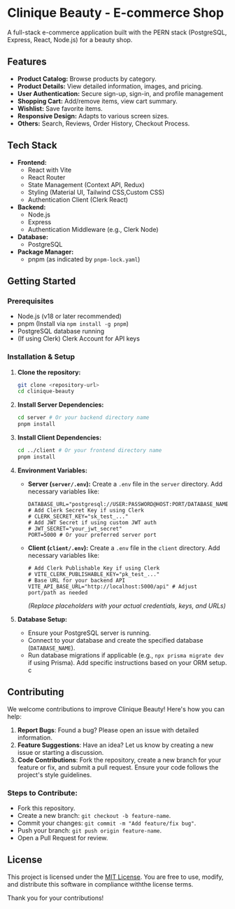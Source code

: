 # Clinique Beauty - E-commerce Shop

A full-stack e-commerce application built with the PERN stack (PostgreSQL, Express, React, Node.js) for a beauty shop.

## Features

*   **Product Catalog:** Browse products by category.
*   **Product Details:** View detailed information, images, and pricing.
*   **User Authentication:** Secure sign-up, sign-in, and profile management
*   **Shopping Cart:** Add/remove items, view cart summary.
*   **Wishlist:** Save favorite items.
*   **Responsive Design:** Adapts to various screen sizes.
*   **Others:** Search, Reviews, Order History, Checkout Process.

## Tech Stack

*   **Frontend:**
    *   React with Vite
    *   React Router
    *   State Management (Context API, Redux)
    *   Styling (Material UI, Tailwind CSS,Custom CSS)
    *   Authentication Client (Clerk React)
*   **Backend:**
    *   Node.js
    *   Express
    *   Authentication Middleware (e.g., Clerk Node)
*   **Database:**
    *   PostgreSQL
*   **Package Manager:**
    *   pnpm (as indicated by `pnpm-lock.yaml`)

## Getting Started

### Prerequisites

*   Node.js (v18 or later recommended)
*   pnpm (Install via `npm install -g pnpm`)
*   PostgreSQL database running
*   (If using Clerk) Clerk Account for API keys

### Installation & Setup

1.  **Clone the repository:**
    ```bash
    git clone <repository-url>
    cd clinique-beauty
    ```

2.  **Install Server Dependencies:**
    ```bash
    cd server # Or your backend directory name
    pnpm install
    ```

3.  **Install Client Dependencies:**
    ```bash
    cd ../client # Or your frontend directory name
    pnpm install
    ```

4.  **Environment Variables:**

    *   **Server (`server/.env`):** Create a `.env` file in the `server` directory. Add necessary variables like:
        ```env
        DATABASE_URL="postgresql://USER:PASSWORD@HOST:PORT/DATABASE_NAME"
        # Add Clerk Secret Key if using Clerk
        # CLERK_SECRET_KEY="sk_test_..."
        # Add JWT Secret if using custom JWT auth
        # JWT_SECRET="your_jwt_secret"
        PORT=5000 # Or your preferred server port
        ```

    *   **Client (`client/.env`):** Create a `.env` file in the `client` directory. Add necessary variables like:
        ```env
        # Add Clerk Publishable Key if using Clerk
        # VITE_CLERK_PUBLISHABLE_KEY="pk_test_..."
        # Base URL for your backend API
        VITE_API_BASE_URL="http://localhost:5000/api" # Adjust port/path as needed
        ```
        *(Replace placeholders with your actual credentials, keys, and URLs)*

5.  **Database Setup:**
    *   Ensure your PostgreSQL server is running.
    *   Connect to your database and create the specified database (`DATABASE_NAME`).
    *   Run database migrations if applicable (e.g., `npx prisma migrate dev` if using Prisma). Add specific instructions based on your ORM setup.
c
## Contributing

We welcome contributions to improve Clinique Beauty! Here's how you can help:

1. **Report Bugs**: Found a bug? Please open an issue with detailed information.
2. **Feature Suggestions**: Have an idea? Let us know by creating a new issue or starting a discussion.
3. **Code Contributions**: Fork the repository, create a new branch for your feature or fix, and submit a pull request. Ensure your code follows the project's style guidelines.

### Steps to Contribute:
- Fork this repository.
- Create a new branch: `git checkout -b feature-name`.
- Commit your changes: `git commit -m "Add feature/fix bug"`.
- Push your branch: `git push origin feature-name`.
- Open a Pull Request for review.

## License

This project is licensed under the [MIT License](LICENSE). You are free to use, modify, and distribute this software in compliance withthe license terms.

Thank you for your contributions!

